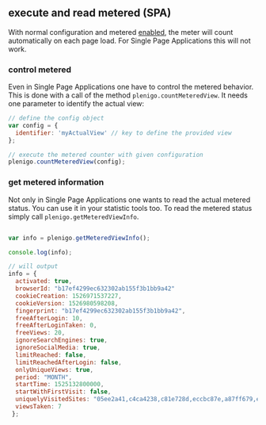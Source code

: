 
## execute and read metered (SPA)

With normal configuration and metered [enabled](#javascript-only-checkout), the meter will count automatically on each page load. For Single Page Applications this will not work.

### control metered
Even in Single Page Applications one have to control the metered behavior. This is done with a call of the method `plenigo.countMeteredView`. It needs one parameter to identify the actual view:

```javascript
// define the config object
var config = {
  identifier: 'myActualView' // key to define the provided view
};

// execute the metered counter with given configuration
plenigo.countMeteredView(config);
```

### get metered information
Not only in Single Page Applications one wants to read the actual metered status. You can use it in your statistic tools too. To read the metered status simply call `plenigo.getMeteredViewInfo`.

```javascript

var info = plenigo.getMeteredViewInfo();

console.log(info);

// will output
info = {
  activated: true,
  browserId: "b17ef4299ec632302ab155f3b1bb9a42"
  cookieCreation: 1526971537227,
  cookieVersion: 1526980598208,
  fingerprint: "b17ef4299ec632302ab155f3b1bb9a42",
  freeAfterLogin: 10,
  freeAfterLoginTaken: 0,
  freeViews: 20,
  ignoreSearchEngines: true,
  ignoreSocialMedia: true,
  limitReached: false,
  limitReachedAfterLogin: false,
  onlyUniqueViews: true,
  period: "MONTH",
  startTime: 1525132800000,
  startWithFirstVisit: false,
  uniquelyVisitedSites: "05ee2a41,c4ca4238,c81e728d,eccbc87e,a87ff679,e1671797,a2e84d15",
  viewsTaken: 7
 };
 ```
 

